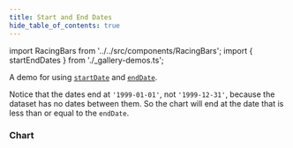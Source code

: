 ```yaml
---
title: Start and End Dates
hide_table_of_contents: true
---
```


import RacingBars from '../../src/components/RacingBars';
import { startEndDates } from './\_gallery-demos.ts';

A demo for using [`startDate`](../documentation/options.md#startdate) and [`endDate`](../documentation/options.md#enddate).

<!--truncate-->

Notice that the dates end at `'1999-01-01'`, not `'1999-12-31'`, because the dataset has no dates between them.
So the chart will end at the date that is less than or equal to the `endDate`.

### Chart

<div className="gallery">
  <RacingBars
    {...startEndDates}
  />
</div>

